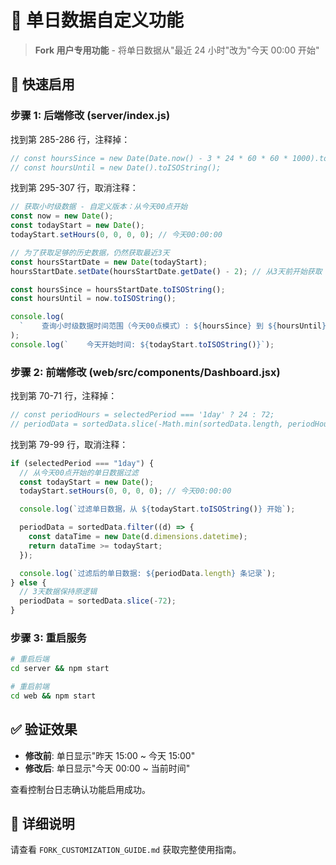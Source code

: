 # 📅 单日数据自定义功能

> **Fork 用户专用功能** - 将单日数据从"最近 24 小时"改为"今天 00:00 开始"

## 🔧 快速启用

### 步骤 1: 后端修改 (server/index.js)

找到第 285-286 行，注释掉：

```javascript
// const hoursSince = new Date(Date.now() - 3 * 24 * 60 * 60 * 1000).toISOString();
// const hoursUntil = new Date().toISOString();
```

找到第 295-307 行，取消注释：

```javascript
// 获取小时级数据 - 自定义版本：从今天00点开始
const now = new Date();
const todayStart = new Date();
todayStart.setHours(0, 0, 0, 0); // 今天00:00:00

// 为了获取足够的历史数据，仍然获取最近3天
const hoursStartDate = new Date(todayStart);
hoursStartDate.setDate(hoursStartDate.getDate() - 2); // 从3天前开始获取

const hoursSince = hoursStartDate.toISOString();
const hoursUntil = now.toISOString();

console.log(
  `    查询小时级数据时间范围（今天00点模式）: ${hoursSince} 到 ${hoursUntil}`
);
console.log(`    今天开始时间: ${todayStart.toISOString()}`);
```

### 步骤 2: 前端修改 (web/src/components/Dashboard.jsx)

找到第 70-71 行，注释掉：

```javascript
// const periodHours = selectedPeriod === '1day' ? 24 : 72;
// periodData = sortedData.slice(-Math.min(sortedData.length, periodHours));
```

找到第 79-99 行，取消注释：

```javascript
if (selectedPeriod === "1day") {
  // 从今天00点开始的单日数据过滤
  const todayStart = new Date();
  todayStart.setHours(0, 0, 0, 0); // 今天00:00:00

  console.log(`过滤单日数据，从 ${todayStart.toISOString()} 开始`);

  periodData = sortedData.filter((d) => {
    const dataTime = new Date(d.dimensions.datetime);
    return dataTime >= todayStart;
  });

  console.log(`过滤后的单日数据: ${periodData.length} 条记录`);
} else {
  // 3天数据保持原逻辑
  periodData = sortedData.slice(-72);
}
```

### 步骤 3: 重启服务

```bash
# 重启后端
cd server && npm start

# 重启前端
cd web && npm start
```

## ✅ 验证效果

- **修改前**: 单日显示"昨天 15:00 ~ 今天 15:00"
- **修改后**: 单日显示"今天 00:00 ~ 当前时间"

查看控制台日志确认功能启用成功。

## 📖 详细说明

请查看 `FORK_CUSTOMIZATION_GUIDE.md` 获取完整使用指南。
